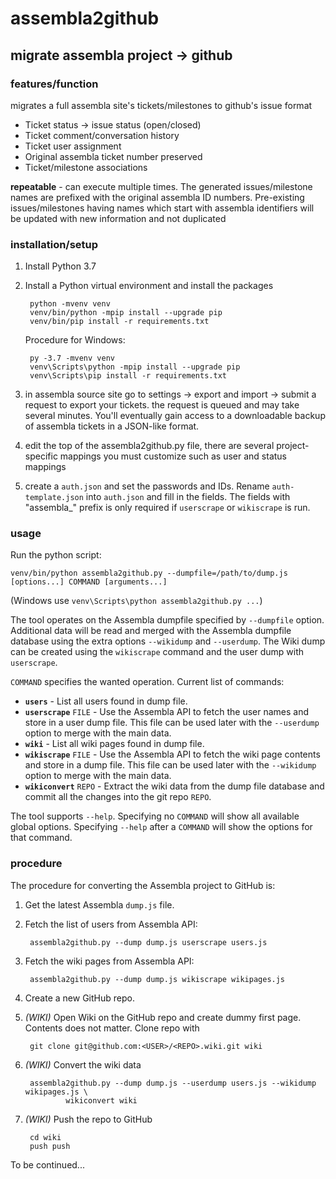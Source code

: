 # assembla2github
## migrate assembla project -> github

### features/function
migrates a full assembla site's tickets/milestones to github's issue format
* Ticket status -> issue status (open/closed)
* Ticket comment/conversation history
* Ticket user assignment
* Original assembla ticket number preserved
* Ticket/milestone associations

**repeatable** - can execute multiple times. The generated issues/milestone names are prefixed with the original assembla ID numbers. Pre-existing issues/milestones having names which start with assembla identifiers will be updated with new information and not duplicated

### installation/setup

1. Install Python 3.7
2. Install a Python virtual environment and install the packages

        python -mvenv venv
        venv/bin/python -mpip install --upgrade pip
        venv/bin/pip install -r requirements.txt

   Procedure for Windows:

        py -3.7 -mvenv venv
        venv\Scripts\python -mpip install --upgrade pip
        venv\Scripts\pip install -r requirements.txt

3. in assembla source site go to settings -> export and import -> submit a request to export your tickets. the request is queued and may take several minutes. You'll eventually gain access to a downloadable backup of assembla tickets in a JSON-like format.
4. edit the top of the assembla2github.py file, there are several project-specific mappings you must customize such as user and status mappings
5. create a `auth.json` and set the passwords and IDs. Rename `auth-template.json` into `auth.json` and
fill in the fields. The fields with "assembla_" prefix is only required if `userscrape` or `wikiscrape`
is run.

### usage

Run the python script:
```
venv/bin/python assembla2github.py --dumpfile=/path/to/dump.js [options...] COMMAND [arguments...]
```

(Windows use `venv\Scripts\python assembla2github.py ...`)

The tool operates on the Assembla dumpfile specified by `--dumpfile` option. Additional data
will be read and merged with the Assembla dumpfile database using the extra options `--wikidump` and
`--userdump`. The Wiki dump can be created using the `wikiscrape` command and the user dump with
`userscrape`.

`COMMAND` specifies the wanted operation. Current list of commands:

 * **`users`** - List all users found in dump file.
 * **`userscrape`** `FILE` - Use the Assembla API to fetch the user names and store in a user
        dump file. This file can be used later with the `--userdump` option to merge with the main
        data.
 * **`wiki`** - List all wiki pages found in dump file.
 * **`wikiscrape`** `FILE` - Use the Assembla API to fetch the wiki page contents and store in
        a dump file. This file can be used later with the `--wikidump` option to merge with the
        main data.
 * **`wikiconvert`** `REPO` - Extract the wiki data from the dump file database and commit all
        the changes into the git repo `REPO`.

The tool supports `--help`. Specifying no `COMMAND` will show all available global options. Specifying
`--help` after a `COMMAND` will show the options for that command.


### procedure

The procedure for converting the Assembla project to GitHub is:

1. Get the latest Assembla `dump.js` file.
2. Fetch the list of users from Assembla API:

        assembla2github.py --dump dump.js userscrape users.js

3. Fetch the wiki pages from Assembla API:

        assembla2github.py --dump dump.js wikiscrape wikipages.js

4. Create a new GitHub repo.

4. *(WIKI)* Open Wiki on the GitHub repo and create dummy first page. Contents does not matter.
   Clone repo with

        git clone git@github.com:<USER>/<REPO>.wiki.git wiki

5. *(WIKI)* Convert the wiki data

        assembla2github.py --dump dump.js --userdump users.js --wikidump wikipages.js \
                wikiconvert wiki

6. *(WIKI)* Push the repo to GitHub

        cd wiki
        push push

To be continued...
